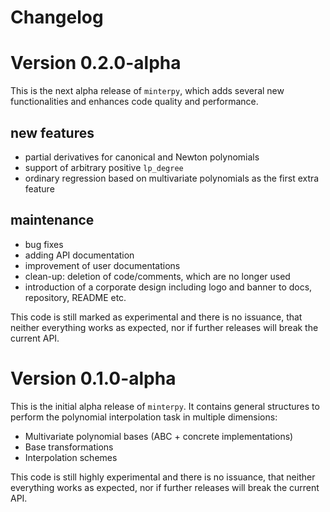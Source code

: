 # Changelog

# Version 0.2.0-alpha
This is the next alpha release of `minterpy`, which adds several new functionalities and enhances code quality and performance.

## new features
* partial derivatives for canonical and Newton polynomials
* support of arbitrary positive `lp_degree` 
* ordinary regression based on multivariate polynomials as the first extra feature

## maintenance
* bug fixes
* adding API documentation
* improvement of user documentations
* clean-up: deletion of code/comments, which are no longer used
* introduction of a corporate design including logo and banner to docs, repository, README etc.


This code is still marked as experimental and there is no issuance, that neither everything works as expected, nor if further releases will break the current API.


# Version 0.1.0-alpha
This is the initial alpha release of `minterpy`. It contains general structures to perform the polynomial interpolation task in multiple dimensions:
* Multivariate polynomial bases (ABC + concrete implementations)
* Base transformations
* Interpolation schemes

This code is still highly experimental and there is no issuance, that neither everything works as expected, nor if further releases will break the current API.

